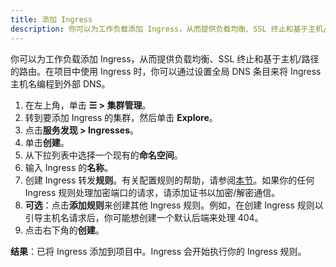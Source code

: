 ```yaml
---
title: 添加 Ingress
description: 你可以为工作负载添加 Ingress，从而提供负载均衡、SSL 终止和基于主机/路径的路由。了解如何添加 Rancher Ingress
---
```


你可以为工作负载添加 Ingress，从而提供负载均衡、SSL 终止和基于主机/路径的路由。在项目中使用 Ingress 时，你可以通过设置全局 DNS 条目来将 Ingress 主机名编程到外部 DNS。

1. 在左上角，单击 **☰ > 集群管理**。
1. 转到要添加 Ingress 的集群，然后单击 **Explore**。
1. 点击**服务发现 > Ingresses**。
1. 单击**创建**。
1. 从下拉列表中选择一个现有的**命名空间**。
1. 输入 Ingress 的**名称**。
1. 创建 Ingress 转发**规则**。有关配置规则的帮助，请参阅[本节](./ingress-configuration.md)。如果你的任何 Ingress 规则处理加密端口的请求，请添加证书以加密/解密通信。
1. **可选**：点击**添加规则**来创建其他 Ingress 规则。例如，在创建 Ingress 规则以引导主机名请求后，你可能想创建一个默认后端来处理 404。
1. 点击右下角的**创建**。

**结果**：已将 Ingress 添加到项目中。Ingress 会开始执行你的 Ingress 规则。

